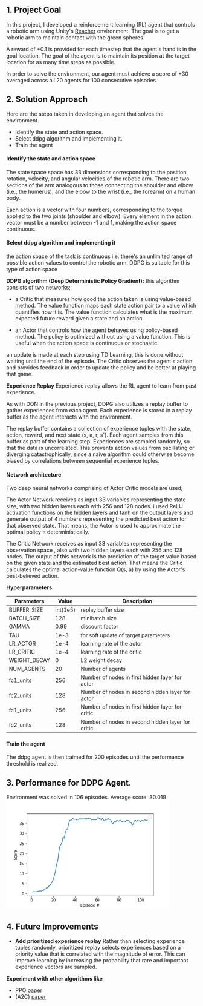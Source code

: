 ## 1. Project Goal

In this project, I developed a reinforcement learning (RL) agent that controls a robotic arm using Unity's [Reacher](https://github.com/Unity-Technologies/ml-agents/blob/master/docs/Learning-Environment-Examples.md#reacher) environment. The goal is to get a robotic arm to maintain contact with the green spheres.

A reward of +0.1 is provided for each timestep that the agent's hand is in the goal location. The goal of the agent is to maintain its position at the target location for as many time steps as possible.

In order to solve the environment, our agent must achieve a score of +30 averaged across all 20 agents for 100 consecutive episodes.

## 2. Solution Approach
Here are the steps taken in developing an agent that solves the environment.

* Identify the state and action space.
* Select ddpg algorithm and implementing it.
* Train the agent

#### Identify the state and action space
The state space space has 33 dimensions corresponding to the position, rotation, velocity, and angular velocities of the robotic arm. There are two sections of the arm analogous to those connecting the shoulder and elbow (i.e., the humerus), and the elbow to the wrist (i.e., the forearm) on a human body.

Each action is a vector with four numbers, corresponding to the torque applied to the two joints (shoulder and elbow). Every element in the action vector must be a number between -1 and 1, making the action space continuous.

#### Select ddpg algorithm and implementing it
the action space of the task is continuous i.e. there's an unlimited range of possible action values to control the robotic arm. DDPG is suitable for this type of action space

**DDPG algorithm (Deep Deterministic Policy Gradient):**
this algorithm consists of two networks;
- a Critic that measures how good the action taken is using value-based method. The value function maps each state action pair to a value which quantifies how it is. The value function calculates what is the maximum expected future reward given a state and an action.

- an Actor that controls how the agent behaves using policy-based method.  The policy is optimized without using a value function. This is useful when the action space is continuous or stochastic.

an update is made at each step using TD Learning, this is done without waiting until the end of the episode. The Critic observes the agent's action and provides feedback in order to update the policy and be better at playing that game.
    
    
**Experience Replay**
Experience replay allows the RL agent to learn from past experience.

As with DQN in the previous project, DDPG also utilizes a replay buffer to gather experiences from each agent. Each experience is stored in a replay buffer as the agent interacts with the environment. 

The replay buffer contains a collection of experience tuples with the state, action, reward, and next state (s, a, r, s'). Each agent samples from this buffer as part of the learning step. Experiences are sampled randomly, so that the data is uncorrelated. This prevents action values from oscillating or diverging catastrophically, since a naive algorithm could otherwise become biased by correlations between sequential experience tuples.

#### Network architecture

Two deep neural networks comprising of Actor Critic models are used;

The Actor Network receives as input 33 variables representing the state size, with two hidden layers each with 256 and 128 nodes. i used ReLU activation functions on the hidden layers and tanh on the output layers and generate output of 4 numbers representing the predicted best action for that observed state. That means, the Actor is used to approximate the optimal policy π deterministically.

The Critic Network receives as input 33 variables representing the observation space , also with two hidden layers each with 256 and 128 nodes.
The output of this network is the prediction of the target value based on the given state and the estimated best action.
That means the Critic calculates the optimal action-value function Q(s, a) by using the Actor's best-believed action.

**Hyperparameters** 

 Parameters | Value | Description
----------- | ----- | -----------
BUFFER_SIZE | int(1e5) | replay buffer size
BATCH_SIZE | 128 | minibatch size
GAMMA | 0.99 | discount factor
TAU | 1e-3 | for soft update of target parameters
LR_ACTOR | 1e-4 | learning rate of the actor
LR_CRITIC | 1e-4 | learning rate of the critic
WEIGHT_DECAY | 0 | L2 weight decay
NUM_AGENTS | 20 | Number of agents
fc1_units | 256 | Number of nodes in first hidden layer for actor
fc2_units | 128 | Number of nodes in second hidden layer for actor
fc1_units |256 | Number of nodes in first hidden layer for critic
fc2_units | 128 | Number of nodes in second hidden layer for critic

#### Train the agent 
The ddpg agent is then traimed for 200 episodes until the performance threshold is realized.  

## 3. Performance for DDPG Agent.
Environment was solved in 106 episodes. Average score: 30.019
![alt text](https://github.com/Jaydeemourg/DeepRL_Continuous_Control/blob/main/score_per_episode_plot.png)

## 4. Future Improvements 
- **Add prioritized experience replay**  Rather than selecting experience tuples randomly, prioritized replay selects experiences based on a priority value that is correlated with the magnitude of error. This can improve learning by increasing the probability that rare and important experience vectors are sampled.


**Experiment with other algorithms like**
- PPO [paper](https://arxiv.org/abs/1707.06347) 
- (A2C) [paper](https://arxiv.org/abs/1602.01783v2)
